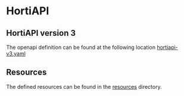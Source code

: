 # HortiAPI

## HortiAPI version 3

The openapi definition can be found at the following location [hortiapi-v3.yaml](https://github.com/HortiAPI/HortiAPI/blob/main/schema/hortiapi-v3.yaml)

## Resources

The defined resources can be found in the [resources](resources/) directory.


